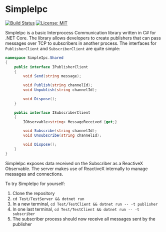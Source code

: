 # SimpleIpc

[![Build Status](https://travis-ci.org/cdalizadeh/SimpleIpc.svg?branch=master)](https://travis-ci.org/cdalizadeh/SimpleIpc)
[![License: MIT](https://img.shields.io/badge/License-MIT-yellow.svg)](https://opensource.org/licenses/MIT)

SimpleIpc is a basic Interprocess Communication library written in C# for .NET Core. The library allows developers to create publishers that can pass messages over TCP to subscribers in another process. The interfaces for `PublisherClient` and `SubscriberClient` are quite simple:

```csharp
namespace SimpleIpc.Shared
{
    public interface IPublisherClient
    {
        void Send(string message);

        void Publish(string channelId);
        void Unpublish(string channelId);

        void Dispose();
    }

    public interface ISubscriberClient
    {
        IObservable<string> MessageReceived {get;}

        void Subscribe(string channelId);
        void Unsubscribe(string channelId);

        void Dispose();
    }
}
```
SimpleIpc exposes data received on the Subscriber as a ReactiveX Observable. The server makes use of ReactiveX internally to manage messages and connections.

To try SimpleIpc for yourself:
1. Clone the repository
2. `cd Test/TestServer && dotnet run`
3. In a new terminal, `cd Test/TestClient && dotnet run -- -t publisher`
4. In one last terminal, `cd Test/TestClient && dotnet run -- -t subscriber`
5. The subscriber process should now receive all messages sent by the publisher